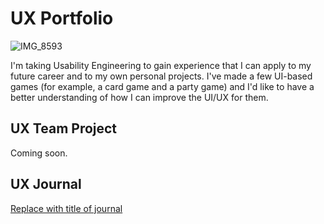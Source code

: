 # UX Portfolio

![IMG_8593](https://github.com/user-attachments/assets/48ef75aa-8709-46f5-b9dc-83b45493a655)

I'm taking Usability Engineering to gain experience that I can apply to my future career and to my own personal projects. I've made a few UI-based games (for example, a card game and a party game) and I'd like to have a better understanding of how I can improve the UI/UX for them.

## UX Team Project

Coming soon.

## UX Journal

[Replace with title of journal](j01/)

